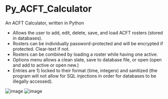 # Py_ACFT_Calculator
 An ACFT Calculator, written in Python

- Allows the user to add, edit, delete, save, and load ACFT rosters (stored in databases). 
- Rosters can be individually password-protected and will be encrypted if protected. Clear-text if not.
- Rosters can be combined by loading a roster while having one active.
- Options menu allows a clean slate, save to database file, or open (open and add to active or open new.)
- Entries are 1) locked to their format (time, integers) and sanitized (the program will not allow for SQL injections in order for databases to be illegally accessed).

![image](https://github.com/user-attachments/assets/ac0e0edb-31f5-48e6-92b3-0113da81a8a1)
![image](https://github.com/user-attachments/assets/e16a4cd4-dc7d-44c4-b66d-3cfa8597046a)
